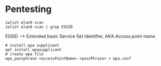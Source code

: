 # Pentesting

```console
iwlist wlan0 scan
iwlist wlan0 scan | grep ESSID
```

ESSID --> Extended basic Service Set Identifier, AKA _Access point name_.

```console
# install wpa supplicant
apt install wpasupplicant
# create wpa file
wpa_passphrase <accessPointName> <passPhrase> > wpa.conf
```

